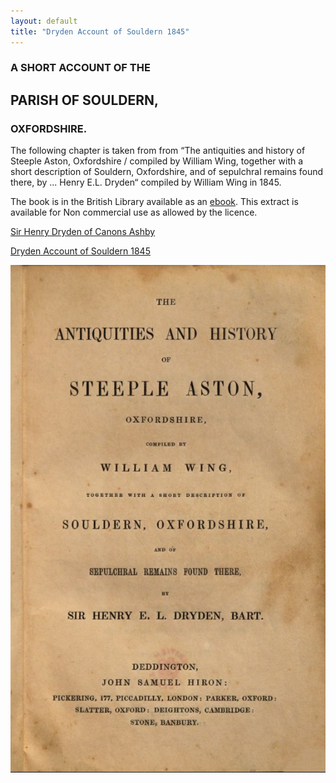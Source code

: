 ```yaml
---
layout: default
title: "Dryden Account of Souldern 1845"
---
```


### A SHORT ACCOUNT OF THE
## PARISH OF SOULDERN,
### OXFORDSHIRE.


The following chapter is taken from from &ldquo;The antiquities and history of Steeple Aston, Oxfordshire / compiled by William Wing, together with a short description of Souldern, Oxfordshire, and of sepulchral remains found there, by ... Henry E.L. Dryden&ldquo; compiled by William Wing in 1845.

The book is in the British Library available as an [ebook](http://access.bl.uk/item/viewer/ark:/81055/vdc_100048351802.0x000001#?c=0&m=0&s=0&cv=0&xywh=-575%2C0%2C2700%2C2463). This extract is available for Non commercial use as allowed by the licence.

[Sir Henry Dryden of Canons Ashby](https://www.nationaltrust.org.uk/canons-ashby/features/sir-henry-dryden-the-antiquary)


[Dryden Account of Souldern 1845](dryden.html)

<img alt="cover page" src="wing-cover.png"/>
